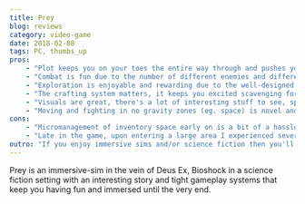 ```yaml
---
title: Prey
blog: reviews
category: video-game
date: 2018-02-08
tags: PC, thumbs_up
pros:
    - "Plot keeps you on your toes the entire way through and pushes you forward."
    - "Combat is fun due to the number of different enemies and different approaches for tackling them."
    - "Exploration is enjoyable and rewarding due to the well-designed environments filled with well-presented environmental storytelling."
    - "The crafting system matters, it keeps you excited scavenging for resources and encourages you to explore every nook and cranny."
    - "Visuals are great, there's a lot of interesting stuff to see, specifically the near-future tech and the enemies."
    - "Moving and fighting in no gravity zones (eg. space) is novel and feels really good."
cons:
    - "Micromanagement of inventory space early on is a bit of a hassle."
    - "Late in the game, upon entering a large area I experienced severe lag although previously everything was running smoothly (your experience may differ)."
outro: "If you enjoy immersive sims and/or science fiction then you'll most likely enjoy your time spent with Prey."
---
```

Prey is an immersive-sim in the vein of Deus Ex, Bioshock in a science fiction setting with an interesting story and tight gameplay systems that keep you having fun and immersed until the very end.
